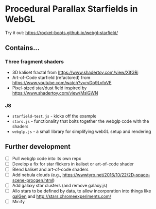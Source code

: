 # Procedural Parallax Starfields in WebGL

Try it out: https://rocket-boots.github.io/webgl-starfield/

## Contains...

### Three fragment shaders

* 3D kaliset fractal from https://www.shadertoy.com/view/XlfGRj
* Art-of-Code starfield (refactored) from https://www.youtube.com/watch?v=rvDo9LvfoVE
* Pixel-sized star/dust field inspired by https://www.shadertoy.com/view/MslGWN

### JS

* `starfield-test.js` - kicks off the example
* `stars.js` - functionality that bolts together the webglp code with the shaders
* `webglp.js` - a small library for simplifying webGL setup and rendering

## Further development

- [ ] Pull webglp code into its own repo
- [ ] Develop a fix for star flickers in kaliset or art-of-code shader
- [ ] Blend kaliset and art-of-code shaders
- [ ] Add nebula clouds (e.g., https://wwwtyro.net/2016/10/22/2D-space-scene-procgen.html)
- [ ] Add galaxy star clusters (and remove galaxy.js)
- [ ] Allo stars to be defined by data, to allow incorporation into things like [galGen](https://github.com/Lukenickerson/galGen) and http://stars.chromeexperiments.com/
- [ ] Minify
